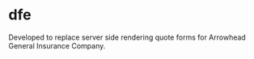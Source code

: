 # dfe

Developed to replace server side rendering quote forms for Arrowhead General Insurance Company. 
